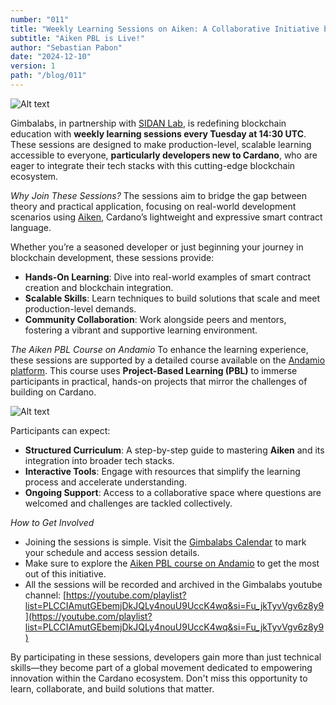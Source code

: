 ```yaml
---
number: "011"
title: "Weekly Learning Sessions on Aiken: A Collaborative Initiative by Gimbalabs and SIDAN Lab"
subtitle: "Aiken PBL is Live!"
author: "Sebastian Pabon"
date: "2024-12-10"
version: 1
path: "/blog/011"
---
```


![Alt text](/aiken-cover.png "aiken sessions")

Gimbalabs, in partnership with [SIDAN Lab](https://x.com/sidan_lab), is redefining blockchain education with **weekly learning sessions every Tuesday at 14:30 UTC**. These sessions are designed to make production-level, scalable learning accessible to everyone, **particularly developers new to Cardano**, who are eager to integrate their tech stacks with this cutting-edge blockchain ecosystem.

*Why Join These Sessions?*
The sessions aim to bridge the gap between theory and practical application, focusing on real-world development scenarios using [Aiken](https://x.com/aiken_eng), Cardano’s lightweight and expressive smart contract language.

Whether you’re a seasoned developer or just beginning your journey in blockchain development, these sessions provide:

- **Hands-On Learning**: Dive into real-world examples of smart contract creation and blockchain integration.
- **Scalable Skills**: Learn techniques to build solutions that scale and meet production-level demands.
- **Community Collaboration**: Work alongside peers and mentors, fostering a vibrant and supportive learning environment.

*The Aiken PBL Course on Andamio*
To enhance the learning experience, these sessions are supported by a detailed course available on the [Andamio platform](https://app.andamio.io/course/ppbl2024). This course uses **Project-Based Learning (PBL)** to immerse participants in practical, hands-on projects that mirror the challenges of building on Cardano.

![Alt text](/aiken-pbl.png "aiken pbl")


Participants can expect:

- **Structured Curriculum**: A step-by-step guide to mastering **Aiken** and its integration into broader tech stacks.
- **Interactive Tools**: Engage with resources that simplify the learning process and accelerate understanding.
- **Ongoing Support**: Access to a collaborative space where questions are welcomed and challenges are tackled collectively.


*How to Get Involved*
- Joining the sessions is simple. Visit the [Gimbalabs Calendar](https://gimbalabs.com/calendar) to mark your schedule and access session details. 
- Make sure to explore the [Aiken PBL course on Andamio](https://app.andamio.io/course/ppbl2024) to get the most out of this initiative.
- All the sessions will be recorded and archived in the Gimbalabs youtube channel: [https://youtube.com/playlist?list=PLCCIAmutGEbemjDkJQLy4nouU9UccK4wq&si=Fu_jkTyvVgv6z8y9](https://youtube.com/playlist?list=PLCCIAmutGEbemjDkJQLy4nouU9UccK4wq&si=Fu_jkTyvVgv6z8y9) 

By participating in these sessions, developers gain more than just technical skills—they become part of a global movement dedicated to empowering innovation within the Cardano ecosystem. Don't miss this opportunity to learn, collaborate, and build solutions that matter.